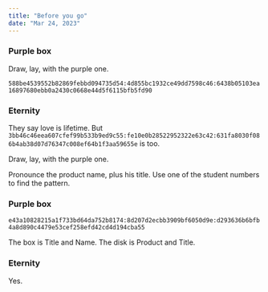 ```yaml
---
title: "Before you go"
date: "Mar 24, 2023"
---
```


### Purple box

Draw, lay, with the purple one.

`588be4539552b82869febbd094735d54:4d855bc1932ce49dd7598c46:6438b05103ea16897680ebb0a2430c0668e44d5f6115bfb5fd90`

### Eternity

They say love is lifetime. But `3bb46c46eea607cfef99b533b9ed9c55:fe10e0b28522952322e63c42:631fa8030f086b4ab38d07d76347c008ef64b1f3aa59655e` is too.

Draw, lay, with the purple one.

Pronounce the product name, plus his title. Use one of the student numbers to find the pattern.

### Purple box

`e43a10828215a1f733bd64da752b8174:8d207d2ecbb3909bf6050d9e:d293636b6bfb4a8d890c4479e53cef258efd42cd4d194cba55`

The box is Title and Name. The disk is Product and Title.

### Eternity

Yes.
